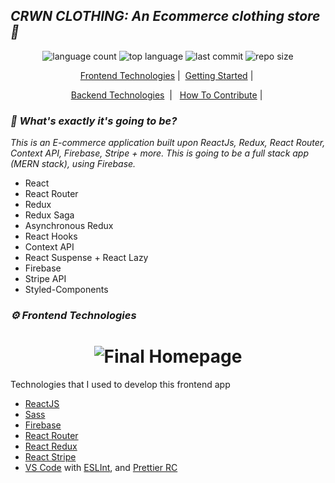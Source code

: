 ## ***CRWN CLOTHING: An Ecommerce clothing store 👕***

<p align="center">

<img alt="language count" src="https://img.shields.io/github/languages/count/francianepovoa/crwn-clothing?style=plastic">
<img alt="top language" src="https://img.shields.io/github/languages/top/francianepovoa/crwn-clothing?style=plastic">
<img alt="last commit" src="https://img.shields.io/github/last-commit/francianepovoa/crwn-clothing">
<img alt="repo size" src="https://img.shields.io/github/repo-size/francianepovoa/crwn-clothing">
</p>

<p align="center"> 
  <a href="#-frontend-technologies">Frontend Technologies</a>&nbsp;|&nbsp;
  <a href="#-Getting-started">Getting Started</a>&nbsp;|&nbsp
  
</p>

<p align="center">
  <a href="#-backend-technologies">Backend Technologies</a>&nbsp;&nbsp;|&nbsp;&nbsp;
 <a href="#-how-to-contribute-frontend">How To Contribute</a>&nbsp;|&nbsp;
</p>

### ***🤔 What's exactly it's going to be?***

*This is an E-commerce application built upon ReactJs, Redux, React Router, Context API, Firebase, Stripe + more. This is going to be a full stack app (MERN stack), using Firebase.*

- React
- React Router
- Redux
- Redux Saga
- Asynchronous Redux
- React Hooks
- Context API
- React Suspense + React Lazy
- Firebase
- Stripe API
- Styled-Components

### ***⚙️ Frontend Technologies***
<h1 align="center">
	<img alt="Final Homepage" src="./src/assests/snap.png"/>
</h1>

Technologies that I used to develop this frontend app

- [ReactJS](https://reactjs.org)
- [Sass](https://sass-lang.com/)
- [Firebase](https://firebase.google.com/)
- [React Router](https://github.com/ReactTraining/react-router)
- [React Redux](https://react-redux.js.org/)
- [React Stripe](https://stripe.com/docs/stripe-js/react)
- [VS Code](https://code.visualstudio.com) with [ESLInt](https://eslint.org/docs/user-guide/getting-started), and [Prettier RC](https://github.com/prettier/prettier)
